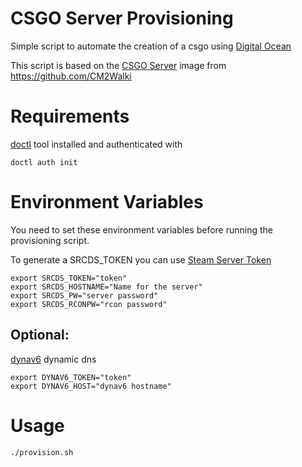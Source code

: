# CSGO Server Provisioning
Simple script to automate the creation of a csgo using [Digital Ocean](www.digitalocean.com)

This script is based on the [CSGO Server](https://github.com/CM2Walki/CSGO) image from https://github.com/CM2Walki

# Requirements

[doctl](https://github.com/digitalocean/doctl/) tool installed and authenticated with
```
doctl auth init
```

# Environment Variables

You need to set these environment variables before running the provisioning script.

To generate a SRCDS_TOKEN you can use [Steam Server Token](https://steamcommunity.com/dev/managegameservers)
```
export SRCDS_TOKEN="token"
export SRCDS_HOSTNAME="Name for the server"
export SRCDS_PW="server password"
export SRCDS_RCONPW="rcon password"
```

## Optional:

[dynav6](https://dynv6.com/) dynamic dns
```
export DYNAV6_TOKEN="token"
export DYNAV6_HOST="dynav6 hostname"
```

# Usage

```
./provision.sh
```

